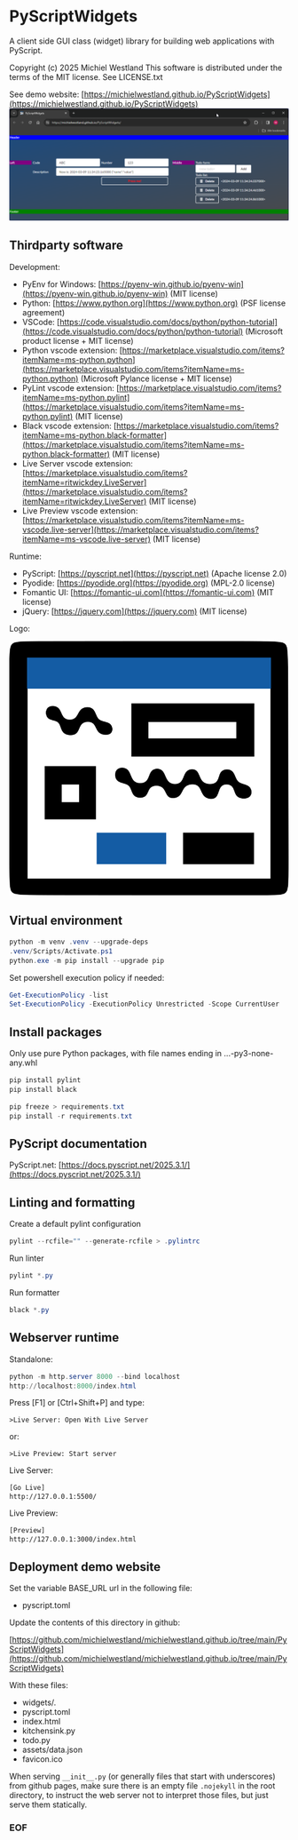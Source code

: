 # PyScriptWidgets

A client side GUI class (widget) library for building web applications with PyScript.

Copyright (c) 2025 Michiel Westland
This software is distributed under the terms of the MIT license. See LICENSE.txt

See demo website: [https://michielwestland.github.io/PyScriptWidgets](https://michielwestland.github.io/PyScriptWidgets)
![Demo screenshot](assets/demo-screenshot.png?raw=true "Demo screenshot")

## Thirdparty software

Development:

- PyEnv for Windows: [https://pyenv-win.github.io/pyenv-win](https://pyenv-win.github.io/pyenv-win) (MIT license)
- Python: [https://www.python.org](https://www.python.org) (PSF license agreement)
- VSCode: [https://code.visualstudio.com/docs/python/python-tutorial](https://code.visualstudio.com/docs/python/python-tutorial) (Microsoft product license + MIT license)
- Python vscode extension: [https://marketplace.visualstudio.com/items?itemName=ms-python.python](https://marketplace.visualstudio.com/items?itemName=ms-python.python) (Microsoft Pylance license + MIT license)
- PyLint vscode extension: [https://marketplace.visualstudio.com/items?itemName=ms-python.pylint](https://marketplace.visualstudio.com/items?itemName=ms-python.pylint) (MIT license)
- Black vscode extension: [https://marketplace.visualstudio.com/items?itemName=ms-python.black-formatter](https://marketplace.visualstudio.com/items?itemName=ms-python.black-formatter) (MIT license)
- Live Server vscode extension: [https://marketplace.visualstudio.com/items?itemName=ritwickdey.LiveServer](https://marketplace.visualstudio.com/items?itemName=ritwickdey.LiveServer) (MIT license)
- Live Preview vscode extension: [https://marketplace.visualstudio.com/items?itemName=ms-vscode.live-server](https://marketplace.visualstudio.com/items?itemName=ms-vscode.live-server) (MIT license)

Runtime:

- PyScript: [https://pyscript.net](https://pyscript.net) (Apache license 2.0)
- Pyodide: [https://pyodide.org](https://pyodide.org) (MPL-2.0 license)
- Fomantic UI: [https://fomantic-ui.com](https://fomantic-ui.com) (MIT license)
- jQuery: [https://jquery.com](https://jquery.com) (MIT license)

Logo:

![Logo](assets/logo.svg)

## Virtual environment

```powershell
python -m venv .venv --upgrade-deps
.venv/Scripts/Activate.ps1
python.exe -m pip install --upgrade pip
```

Set powershell execution policy if needed:

```powershell
Get-ExecutionPolicy -list
Set-ExecutionPolicy -ExecutionPolicy Unrestricted -Scope CurrentUser
```

## Install packages

Only use pure Python packages, with file names ending in ...-py3-none-any.whl

```powershell
pip install pylint
pip install black
```

```powershell
pip freeze > requirements.txt
pip install -r requirements.txt
```

## PyScript documentation

PyScript.net: [https://docs.pyscript.net/2025.3.1/](https://docs.pyscript.net/2025.3.1/)

## Linting and formatting

Create a default pylint configuration

```powershell
pylint --rcfile="" --generate-rcfile > .pylintrc
```

Run linter

```powershell
pylint *.py
```

Run formatter

```powershell
black *.py
```

## Webserver runtime

Standalone:

```powershell
python -m http.server 8000 --bind localhost
http://localhost:8000/index.html
```

Press [F1] or [Ctrl+Shift+P] and type:

```text
>Live Server: Open With Live Server
```

or:

```text
>Live Preview: Start server
```

Live Server:

```text
[Go Live]
http://127.0.0.1:5500/
```

Live Preview:

```text
[Preview]
http://127.0.0.1:3000/index.html
```

## Deployment demo website

Set the variable BASE_URL url in the following file:

- pyscript.toml

Update the contents of this directory in github:

[https://github.com/michielwestland/michielwestland.github.io/tree/main/PyScriptWidgets](https://github.com/michielwestland/michielwestland.github.io/tree/main/PyScriptWidgets)

With these files:

- widgets/*.*
- pyscript.toml
- index.html
- kitchensink.py
- todo.py
- assets/data.json
- favicon.ico

When serving `__init__.py` (or generally files that start with underscores) from github pages,
make sure there is an empty file `.nojekyll` in the root directory, to instruct the web server
not to interpret those files, but just serve them statically.

### EOF
